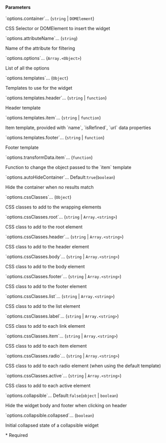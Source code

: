 <h4 class="no-toc">Parameters</h4>
<p class="attr-name">
<span class='attr-required'>`options.container`<span class="show-description">…</span></span>
  <span class="attr-infos">(<code>string</code> &#124; <code>DOMElement</code>)</span>
</p>
<p class="attr-description">CSS Selector or DOMElement to insert the widget</p>
<p class="attr-name">
<span class='attr-required'>`options.attributeName`<span class="show-description">…</span></span>
  <span class="attr-infos">(<code>string</code>)</span>
</p>
<p class="attr-description">Name of the attribute for filtering</p>
<p class="attr-name">
<span class='attr-required'>`options.options`<span class="show-description">…</span></span>
  <span class="attr-infos">(<code>Array.&lt;Object&gt;</code>)</span>
</p>
<p class="attr-description">List of all the options</p>
<p class="attr-name">
<span class='attr-optional'>`options.templates`<span class="show-description">…</span></span>
  <span class="attr-infos">(<code>Object</code>)</span>
</p>
<p class="attr-description">Templates to use for the widget</p>
<p class="attr-name">
<span class='attr-optional'>`options.templates.header`<span class="show-description">…</span></span>
  <span class="attr-infos">(<code>string</code> &#124; <code>function</code>)</span>
</p>
<p class="attr-description">Header template</p>
<p class="attr-name">
<span class='attr-optional'>`options.templates.item`<span class="show-description">…</span></span>
  <span class="attr-infos">(<code>string</code> &#124; <code>function</code>)</span>
</p>
<p class="attr-description">Item template, provided with `name`, `isRefined`, `url` data properties</p>
<p class="attr-name">
<span class='attr-optional'>`options.templates.footer`<span class="show-description">…</span></span>
  <span class="attr-infos">(<code>string</code> &#124; <code>function</code>)</span>
</p>
<p class="attr-description">Footer template</p>
<p class="attr-name">
<span class='attr-optional'>`options.transformData.item`<span class="show-description">…</span></span>
  <span class="attr-infos">(<code>function</code>)</span>
</p>
<p class="attr-description">Function to change the object passed to the `item` template</p>
<p class="attr-name">
<span class='attr-optional'>`options.autoHideContainer`<span class="show-description">…</span></span>
  <span class="attr-infos">Default:<code class="attr-default">true</code>(<code>boolean</code>)</span>
</p>
<p class="attr-description">Hide the container when no results match</p>
<p class="attr-name">
<span class='attr-optional'>`options.cssClasses`<span class="show-description">…</span></span>
  <span class="attr-infos">(<code>Object</code>)</span>
</p>
<p class="attr-description">CSS classes to add to the wrapping elements</p>
<p class="attr-name">
<span class='attr-optional'>`options.cssClasses.root`<span class="show-description">…</span></span>
  <span class="attr-infos">(<code>string</code> &#124; <code>Array.&lt;string&gt;</code>)</span>
</p>
<p class="attr-description">CSS class to add to the root element</p>
<p class="attr-name">
<span class='attr-optional'>`options.cssClasses.header`<span class="show-description">…</span></span>
  <span class="attr-infos">(<code>string</code> &#124; <code>Array.&lt;string&gt;</code>)</span>
</p>
<p class="attr-description">CSS class to add to the header element</p>
<p class="attr-name">
<span class='attr-optional'>`options.cssClasses.body`<span class="show-description">…</span></span>
  <span class="attr-infos">(<code>string</code> &#124; <code>Array.&lt;string&gt;</code>)</span>
</p>
<p class="attr-description">CSS class to add to the body element</p>
<p class="attr-name">
<span class='attr-optional'>`options.cssClasses.footer`<span class="show-description">…</span></span>
  <span class="attr-infos">(<code>string</code> &#124; <code>Array.&lt;string&gt;</code>)</span>
</p>
<p class="attr-description">CSS class to add to the footer element</p>
<p class="attr-name">
<span class='attr-optional'>`options.cssClasses.list`<span class="show-description">…</span></span>
  <span class="attr-infos">(<code>string</code> &#124; <code>Array.&lt;string&gt;</code>)</span>
</p>
<p class="attr-description">CSS class to add to the list element</p>
<p class="attr-name">
<span class='attr-optional'>`options.cssClasses.label`<span class="show-description">…</span></span>
  <span class="attr-infos">(<code>string</code> &#124; <code>Array.&lt;string&gt;</code>)</span>
</p>
<p class="attr-description">CSS class to add to each link element</p>
<p class="attr-name">
<span class='attr-optional'>`options.cssClasses.item`<span class="show-description">…</span></span>
  <span class="attr-infos">(<code>string</code> &#124; <code>Array.&lt;string&gt;</code>)</span>
</p>
<p class="attr-description">CSS class to add to each item element</p>
<p class="attr-name">
<span class='attr-optional'>`options.cssClasses.radio`<span class="show-description">…</span></span>
  <span class="attr-infos">(<code>string</code> &#124; <code>Array.&lt;string&gt;</code>)</span>
</p>
<p class="attr-description">CSS class to add to each radio element (when using the default template)</p>
<p class="attr-name">
<span class='attr-optional'>`options.cssClasses.active`<span class="show-description">…</span></span>
  <span class="attr-infos">(<code>string</code> &#124; <code>Array.&lt;string&gt;</code>)</span>
</p>
<p class="attr-description">CSS class to add to each active element</p>
<p class="attr-name">
<span class='attr-optional'>`options.collapsible`<span class="show-description">…</span></span>
  <span class="attr-infos">Default:<code class="attr-default">false</code>(<code>object</code> &#124; <code>boolean</code>)</span>
</p>
<p class="attr-description">Hide the widget body and footer when clicking on header</p>
<p class="attr-name">
<span class='attr-optional'>`options.collapsible.collapsed`<span class="show-description">…</span></span>
  <span class="attr-infos">(<code>boolean</code>)</span>
</p>
<p class="attr-description">Initial collapsed state of a collapsible widget</p>

<p class="attr-legend">* <span>Required</span></p>
